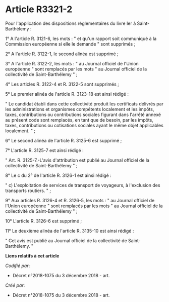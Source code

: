# Article R3321-2

Pour l'application des dispositions réglementaires du livre Ier à Saint-Barthélemy : 

1° A l'article R. 3121-6, les mots : " et qu'un rapport soit communiqué à la Commission européenne si elle le demande " sont
supprimés ; 

2° A l'article R. 3122-1, le second alinéa est supprimé ; 

3° A l'article R. 3122-2, les mots : " au Journal officiel de l'Union européenne " sont remplacés par les mots " au Journal
officiel de la collectivité de Saint-Barthélemy " ; 

4° Les articles R. 3122-4 et R. 3122-5 sont supprimés ; 

5° Le premier alinéa de l'article R. 3123-18 est ainsi rédigé : 

" Le candidat établi dans cette collectivité produit les certificats délivrés par les administrations et organismes
compétents localement et les impôts, taxes, contributions ou contributions sociales figurant dans l'arrêté annexé au présent
code sont remplacés, en tant que de besoin, par les impôts, taxes, contributions ou cotisations sociales ayant le même objet
applicables localement. " ; 

6° Le second alinéa de l'article R. 3125-6 est supprimé ; 

7° L'article R. 3125-7 est ainsi rédigé : 

" Art. R. 3125-7.-L'avis d'attribution est publié au Journal officiel de la collectivité de Saint-Barthélemy " ; 

8° Le c du 2° de l'article R. 3126-1 est ainsi rédigé : 

" c) L'exploitation de services de transport de voyageurs, à l'exclusion des transports routiers. " ; 

9° Aux articles R. 3126-4 et R. 3126-5, les mots : " au Journal officiel de l'Union européenne " sont remplacés par les mots
" au Journal officiel de la collectivité de Saint-Barthélemy " ; 

10° L'article R. 3126-6 est supprimé ; 

11° Le deuxième alinéa de l'article R. 3135-10 est ainsi rédigé : 

" Cet avis est publié au Journal officiel de la collectivité de Saint-Barthélemy. "

**Liens relatifs à cet article**

_Codifié par_:

  - Décret n°2018-1075 du 3 décembre 2018 - art.

_Créé par_:

  - Décret n°2018-1075 du 3 décembre 2018 - art.
